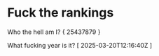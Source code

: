 # Fuck the rankings

Who the hell am I?
{ 25437879 }

What fucking year is it?
[ 2025-03-20T12:16:40Z ]
